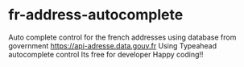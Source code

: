 # fr-address-autocomplete
Auto complete control for the french addresses using database from government https://api-adresse.data.gouv.fr
Using Typeahead autocomplete control
Its free for developer
Happy coding!!

